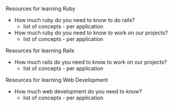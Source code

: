Resources for learning Ruby
* How much ruby do you need to know to do rails?
  * list of concepts - per application
* How much ruby do you need to know to work on our projects?
  * list of concepts - per application

Resources for learning Rails
* How much rails do you need to know to work on our projects?
  * list of concepts - per application

Resources for learning Web Development
* How much web development do you need to know?
  * list of concepts - per application

